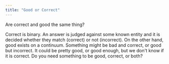 ```yaml
---
title: "Good or Correct"
---
```


Are correct and good the same thing? 

Correct is binary. 
An answer is judged against some known entity and it is decided whether they match (correct) or not (incorrect). 
On the other hand, good exists on a continuum.
Something might be bad and correct, or good but incorrect. 
It could be pretty good, or good enough, but we don't know if it is correct. 
Do you need something to be good, correct, or both? 

